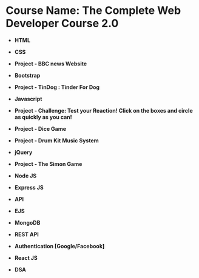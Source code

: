 # Course Name: The Complete Web Developer Course 2.0

- **HTML**

- **CSS**

- **Project - BBC news Website**

- **Bootstrap**

- **Project - TinDog : Tinder For Dog**

- **Javascript**

- **Project - Challenge: Test your Reaction! Click on the boxes and circle as quickly as you can!**	

- **Project - Dice Game**

- **Project - Drum Kit Music System**

- **jQuery**

- **Project - The Simon Game**

- **Node JS**

- **Express JS**

- **API**

- **EJS**

- **MongoDB**

- **REST API**

- **Authentication [Google/Facebook]**

- **React JS**

- **DSA**